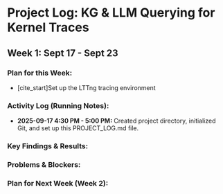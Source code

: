 # Project Log: KG & LLM Querying for Kernel Traces

## Week 1: Sept 17 - Sept 23

### Plan for this Week:
- [cite_start]Set up the LTTng tracing environment

### Activity Log (Running Notes):
- **2025-09-17 4:30 PM - 5:00 PM:** Created project directory, initialized Git, and set up this PROJECT_LOG.md file.


### Key Findings & Results:

### Problems & Blockers:


### Plan for Next Week (Week 2):
